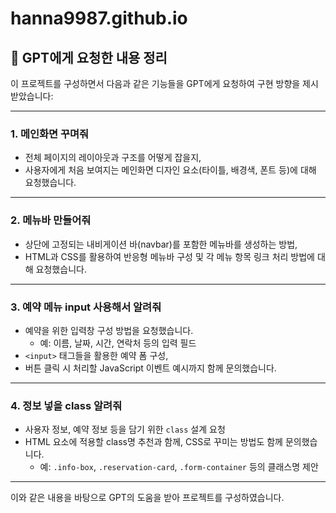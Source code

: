# hanna9987.github.io

## 📌 GPT에게 요청한 내용 정리

이 프로젝트를 구성하면서 다음과 같은 기능들을 GPT에게 요청하여 구현 방향을 제시받았습니다:

---

### 1. 메인화면 꾸며줘
- 전체 페이지의 레이아웃과 구조를 어떻게 잡을지,
- 사용자에게 처음 보여지는 메인화면 디자인 요소(타이틀, 배경색, 폰트 등)에 대해 요청했습니다.

---

### 2. 메뉴바 만들어줘
- 상단에 고정되는 내비게이션 바(navbar)를 포함한 메뉴바를 생성하는 방법,
- HTML과 CSS를 활용하여 반응형 메뉴바 구성 및 각 메뉴 항목 링크 처리 방법에 대해 요청했습니다.

---

### 3. 예약 메뉴 input 사용해서 알려줘
- 예약을 위한 입력창 구성 방법을 요청했습니다.
  - 예: 이름, 날짜, 시간, 연락처 등의 입력 필드
- `<input>` 태그들을 활용한 예약 폼 구성,
- 버튼 클릭 시 처리할 JavaScript 이벤트 예시까지 함께 문의했습니다.

---

### 4. 정보 넣을 class 알려줘
- 사용자 정보, 예약 정보 등을 담기 위한 `class` 설계 요청
- HTML 요소에 적용할 class명 추천과 함께, CSS로 꾸미는 방법도 함께 문의했습니다.
  - 예: `.info-box`, `.reservation-card`, `.form-container` 등의 클래스명 제안

---

이와 같은 내용을 바탕으로 GPT의 도움을 받아 프로젝트를 구성하였습니다.
